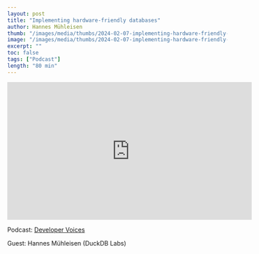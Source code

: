 ```yaml
---
layout: post
title: "Implementing hardware-friendly databases"
author: Hannes Mühleisen
thumb: "/images/media/thumbs/2024-02-07-implementing-hardware-friendly-databases.png"
image: "/images/media/thumbs/2024-02-07-implementing-hardware-friendly-databases.png"
excerpt: ""
toc: false
tags: ["Podcast"]
length: "80 min"
---
```


<div class="video-container">
<iframe width="560" height="315" src="https://www.youtube-nocookie.com/embed/pZV9FvdKmLc?si=7nUCLymvtVwG51nc" title="YouTube video player" frameborder="0" allow="accelerometer; autoplay; clipboard-write; encrypted-media; gyroscope; picture-in-picture; web-share" referrerpolicy="strict-origin-when-cross-origin" allowfullscreen></iframe>
</div>

Podcast: [Developer Voices](https://www.youtube.com/channel/UC-0fWjosItIOD4ThhS6oyfA)

Guest: Hannes Mühleisen (DuckDB Labs)
